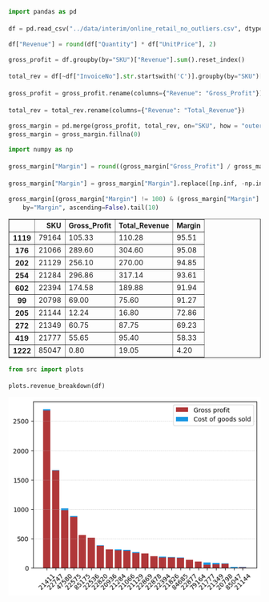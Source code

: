```python
import pandas as pd

df = pd.read_csv("../data/interim/online_retail_no_outliers.csv", dtype = {"InvoiceNo": str})
```


```python
df["Revenue"] = round(df["Quantity"] * df["UnitPrice"], 2)
```


```python
gross_profit = df.groupby(by="SKU")["Revenue"].sum().reset_index()

total_rev = df[~df["InvoiceNo"].str.startswith('C')].groupby(by="SKU")["Revenue"].sum().reset_index()

gross_profit = gross_profit.rename(columns={"Revenue": "Gross_Profit"})

total_rev = total_rev.rename(columns={"Revenue": "Total_Revenue"})
```


```python
gross_margin = pd.merge(gross_profit, total_rev, on="SKU", how = "outer")
gross_margin = gross_margin.fillna(0)
```


```python
import numpy as np

gross_margin["Margin"] = round((gross_margin["Gross_Profit"] / gross_margin["Total_Revenue"]) * 100, 2)

gross_margin["Margin"] = gross_margin["Margin"].replace([np.inf, -np.inf], 0)
```


```python
gross_margin[(gross_margin["Margin"] != 100) & (gross_margin["Margin"] > 0)].sort_values(
    by="Margin", ascending=False).tail(10)
```




<div>
<style scoped>
    .dataframe tbody tr th:only-of-type {
        vertical-align: middle;
    }

    .dataframe tbody tr th {
        vertical-align: top;
    }

    .dataframe thead th {
        text-align: right;
    }
</style>
<table border="1" class="dataframe">
  <thead>
    <tr style="text-align: right;">
      <th></th>
      <th>SKU</th>
      <th>Gross_Profit</th>
      <th>Total_Revenue</th>
      <th>Margin</th>
    </tr>
  </thead>
  <tbody>
    <tr>
      <th>1119</th>
      <td>79164</td>
      <td>105.33</td>
      <td>110.28</td>
      <td>95.51</td>
    </tr>
    <tr>
      <th>176</th>
      <td>21066</td>
      <td>289.60</td>
      <td>304.60</td>
      <td>95.08</td>
    </tr>
    <tr>
      <th>202</th>
      <td>21129</td>
      <td>256.10</td>
      <td>270.00</td>
      <td>94.85</td>
    </tr>
    <tr>
      <th>254</th>
      <td>21284</td>
      <td>296.86</td>
      <td>317.14</td>
      <td>93.61</td>
    </tr>
    <tr>
      <th>602</th>
      <td>22394</td>
      <td>174.58</td>
      <td>189.88</td>
      <td>91.94</td>
    </tr>
    <tr>
      <th>99</th>
      <td>20798</td>
      <td>69.00</td>
      <td>75.60</td>
      <td>91.27</td>
    </tr>
    <tr>
      <th>205</th>
      <td>21144</td>
      <td>12.24</td>
      <td>16.80</td>
      <td>72.86</td>
    </tr>
    <tr>
      <th>272</th>
      <td>21349</td>
      <td>60.75</td>
      <td>87.75</td>
      <td>69.23</td>
    </tr>
    <tr>
      <th>419</th>
      <td>21777</td>
      <td>55.65</td>
      <td>95.40</td>
      <td>58.33</td>
    </tr>
    <tr>
      <th>1222</th>
      <td>85047</td>
      <td>0.80</td>
      <td>19.05</td>
      <td>4.20</td>
    </tr>
  </tbody>
</table>
</div>




```python
from src import plots

plots.revenue_breakdown(df)
```


    
![png](0.5-EDA-%26-visualizations_files/0.5-EDA-%26-visualizations_6_0.png)
    

